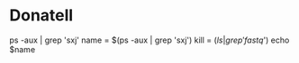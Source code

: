 # Donatell
ps -aux | grep 'sxj'
name = $(ps -aux | grep 'sxj')
kill = $(ls | grep 'fastq$')
echo $name
